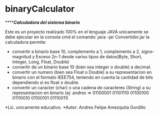 # binaryCalculator
*****************Calculadora del sistema binario*************

Este es un proyecto realizado 100% en el lenguaje JAVA
unicamente se debe ejecutar en la consola cmd el comando:  java -jar Convertidor.jar
la calculadora permite:
* convertir a binario base 10, complemento a 1, complemento a 2, signo-magnitud y Exceso 2n-1 desde varios tipos de datos(Byte, Short, Integer, Long, Float, Double)
* convertir  de un binario base 10 (bien sea integer o double) a decimal.
* convertir un numero (bien sea Float o Double) a su representacion en binario con el formato IEEE754, teniendo en cuenta la cantidad de bits dependiendo si es float o double.
* convertir un caracter (char) o una cadena de caracteres (String) a su representacion en binario (ej: andres => 01100001 01101110 01100100 01110010 01100101 01110011)


*Lic. unicamente educativo. 
*Autor: Andres Felipe Amezquita Gordillo


